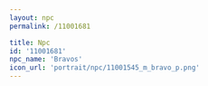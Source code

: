 ```yaml
---
layout: npc
permalink: /11001681

title: Npc
id: '11001681'
npc_name: 'Bravos'
icon_url: 'portrait/npc/11001545_m_bravo_p.png'
---
```

